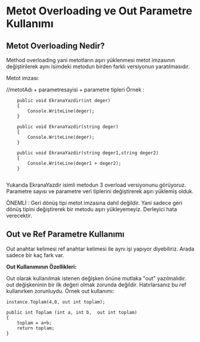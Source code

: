 # Metot Overloading ve Out Parametre Kullanımı
## Metot Overloading Nedir?
Method overloading yani metotların aşırı yüklenmesi metot imzasının değiştirilerek aynı isimdeki metodun birden farklı versiyonun yaratılmasıdır.

Metot imzası:

//metotAdı + parametresayisi + parametre tipleri
Örnek :
```
    public void EkranaYazdir(int deger)
    {
        Console.WriteLine(deger);
    }

    public void EkranaYazdir(string deger)
    {
        Console.WriteLine(deger);
    }

    public void EkranaYazdir(string deger1,string deger2)
    {
        Console.WriteLine(deger1 + deger2);
    }
    
   ```
    
Yukarıda EkranaYazdir isimli metodun 3 overload versiyonunu görüyoruz. Parametre sayısı ve parametre veri tiplerini değiştirerek aşırı yüklemiş olduk.

ÖNEMLİ : Geri dönüş tipi metot imzasına dahil değildir. Yani sadece geri dönüş tipini değiştirerek bir metodu aşırı yükleyemeyiz. Derleyici hata verecektir.

## Out ve Ref Parametre Kullanımı
Out anahtar kelimesi ref anahtar kelimesi ile aynı işi yapıyor diyebiliriz. Arada sadece bir kaç fark var.

**Out Kullanımının Özellikleri:**

Out olarak kullanılmak istenen değişken önüne mutlaka "out" yazılmalıdır.
out değişkeninin bir ilk değeri olmak zorunda değildir. Hatırlarsanız bu ref kullanırken zorunluydu.
Örnek out kullanımı:
```
instance.Toplam(4,8, out int toplam);

public int Toplam (int a, int b,  out int toplam)
{
    toplam = a+b;
    return toplam;
}
```
